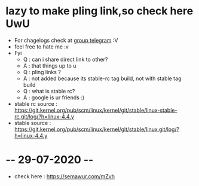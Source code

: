 # lazy to make pling link,so check here UwU 
* For chagelogs check at <a href="https://t.me/QknTercyduxGroup">group telegram</a> :V
* feel free to hate me :v
* Fyi
    * Q : can i share direct link to other? 
    * A : that things up to u
    * Q : pling links ?
    * A : not added because its stable-rc tag build, not with stable tag build
    * Q : what is stable rc?
    * A : google is ur friends :)
* stable rc source : https://git.kernel.org/pub/scm/linux/kernel/git/stable/linux-stable-rc.git/log/?h=linux-4.4.y
* stable source : https://git.kernel.org/pub/scm/linux/kernel/git/stable/linux.git/log/?h=linux-4.4.y

# -- 29-07-2020 --
* check here :  https://semawur.com/mZvh